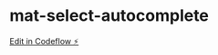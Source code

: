 # mat-select-autocomplete

[Edit in Codeflow ⚡️](https://stackblitz.com/~/github.com/prasannaraja/mat-select-autocomplete)